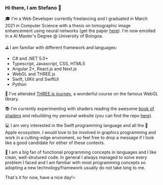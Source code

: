 ### Hi there, I am Stefano 👋 

🎓 I'm a Web Developer currently freelancing and I graduated in March 2021 in Computer Science with a thesis on tomographic image enhancement using neural networks (get the paper [here](https://amslaurea.unibo.it/id/eprint/22843)). I'm now enrolled in a AI Master's Degree @ University of Bologna.

⛳️ I am familiar with different framework and languages:
  - C# and .NET 5.0+
  - Typescript, Javascript, CSS, HTML5
  - Angular 2+, React.js and Next.js
  - WebGL and THREE.js
  - Swift, UIKit and SwiftUI
  - Python

🌴 I've attended [THREE.js journey](https://threejs-journey.xyz), a wonderful course on the famous WebGL library.

📚 I'm currently experimenting with shaders reading the awesome [book of shaders](https://thebookofshaders.com) and rebuilding my personal website (you can find the repo [here](https://github.com/steppp/site-webgl-rework)).

💻 I am very interested in the Swift programming language and all the  Apple ecosystem. I would love to be involved in graphics programming and work in a cutting-edge enviroment, so feel free to drop a message if I look like a good candidate for either of these contexts.

🔀 I am a big fan of functional programming concepts in languages and I like clean, well-strutured code. In general I always managed to solve every problem I faced and I am familiar with most programming concepts so adopting a new technology/framework usually do not take long to me.

That's it for now, have a nice day!⭐️

<!--
**steppp/steppp** is a ✨ _special_ ✨ repository because its `README.md` (this file) appears on your GitHub profile.

Here are some ideas to get you started:

- 🔭 I’m currently working on ...
- 🌱 I’m currently learning ...
- 👯 I’m looking to collaborate on ...
- 🤔 I’m looking for help with ...
- 💬 Ask me about ...
- 📫 How to reach me: ...
- 😄 Pronouns: ...
- ⚡ Fun fact: ...
-->
